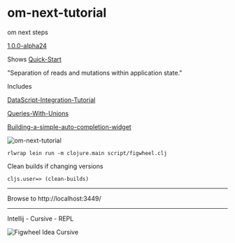 # om-next-tutorial
om next steps

[1.0.0-alpha24](https://clojars.org/org.omcljs/om)

Shows [Quick-Start](https://github.com/omcljs/om/wiki/Quick-Start-%28om.next%29)

"Separation of reads and mutations within application state." 

Includes

[DataScript-Integration-Tutorial](https://github.com/omcljs/om/wiki/DataScript-Integration-Tutorial)

[Queries-With-Unions](https://github.com/omcljs/om/wiki/Queries-With-Unions)

[Building-a-simple-auto-completion-widget](https://github.com/omcljs/om/wiki/Remote-Synchronization-Tutorial#building-a-simple-auto-completion-widget)

![om-next-tutorial](https://raw.githubusercontent.com/griffio/griffio.github.io/master/public/om-next-tutorial.gif)

~~~
rlwrap lein run -m clojure.main script/figwheel.clj
~~~

Clean builds if changing versions

~~~
cljs.user=> (clean-builds)
~~~

---

Browse to http://localhost:3449/

---

Intellij - Cursive - REPL

![Figwheel Idea Cursive](https://raw.githubusercontent.com/griffio/griffio.github.io/master/public/figwheel-idea.png)

